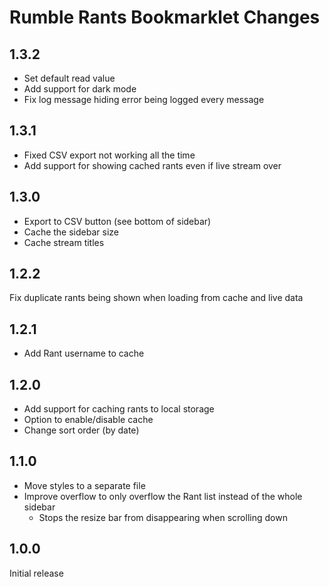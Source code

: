 # Rumble Rants Bookmarklet Changes

## 1.3.2

- Set default read value
- Add support for dark mode
- Fix log message hiding error being logged every message

## 1.3.1

- Fixed CSV export not working all the time
- Add support for showing cached rants even if live stream over

## 1.3.0

- Export to CSV button (see bottom of sidebar)
- Cache the sidebar size
- Cache stream titles

## 1.2.2

Fix duplicate rants being shown when loading from cache and live data

## 1.2.1

- Add Rant username to cache

## 1.2.0

- Add support for caching rants to local storage
- Option to enable/disable cache
- Change sort order (by date)

## 1.1.0

- Move styles to a separate file
- Improve overflow to only overflow the Rant list instead of the whole sidebar
    - Stops the resize bar from disappearing when scrolling down

## 1.0.0

Initial release
